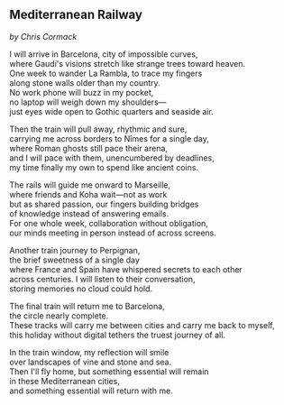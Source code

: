 ## Mediterranean Railway
*by Chris Cormack*

I will arrive in Barcelona, city of impossible curves,\
where Gaudí's visions stretch like strange trees toward heaven.\
One week to wander La Rambla, to trace my fingers\
along stone walls older than my country.\
No work phone will buzz in my pocket,\
no laptop will weigh down my shoulders—\
just eyes wide open to Gothic quarters and seaside air.

Then the train will pull away, rhythmic and sure,\
carrying me across borders to Nîmes for a single day,\
where Roman ghosts still pace their arena,\
and I will pace with them, unencumbered by deadlines,\
my time finally my own to spend like ancient coins.

The rails will guide me onward to Marseille,\
where friends and Koha wait—not as work\
but as shared passion, our fingers building bridges\
of knowledge instead of answering emails.\
For one whole week, collaboration without obligation,\
our minds meeting in person instead of across screens.

Another train journey to Perpignan,\
the brief sweetness of a single day\
where France and Spain have whispered secrets to each other\
across centuries. I will listen to their conversation,\
storing memories no cloud could hold.

The final train will return me to Barcelona,\
the circle nearly complete.\
These tracks will carry me between cities
and carry me back to myself,\
this holiday without digital tethers
the truest journey of all.

In the train window, my reflection will smile\
over landscapes of vine and stone and sea.\
Then I'll fly home, but something essential will remain\
in these Mediterranean cities,\
and something essential will return with me.
